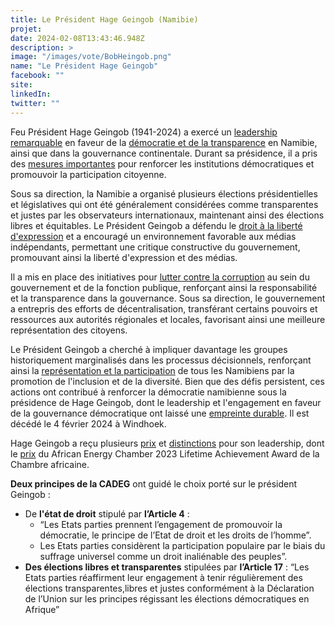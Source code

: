 ```yaml
---
title: Le Président Hage Geingob (Namibie)
projet: 
date: 2024-02-08T13:43:46.948Z
description: >
image: "/images/vote/BobHeingob.png"
name: "Le Président Hage Geingob"
facebook: ""
site: 
linkedIn: 
twitter: ""
---
```

Feu Président Hage Geingob (1941-2024) a exercé un [leadership remarquable](https://aefjn.org/fr/rappelant-le-president-hage-geingob-combattant-de-la-liberte-et-homme-detat-de-lafrique/) en faveur de la [démocratie et de la transparence](https://www.observer24.com.na/dr-hage-geingob-a-legacy-of-democracy-freedom-and-unity/) en Namibie, ainsi que dans la gouvernance continentale. Durant sa présidence, il a pris des [mesures importantes](https://theconversation.com/hage-geingob-namibian-president-who-played-a-modernising-role-222730) pour renforcer les institutions démocratiques et promouvoir la participation citoyenne.

Sous sa direction, la Namibie a organisé plusieurs élections présidentielles et législatives qui ont été généralement considérées comme transparentes et justes par les observateurs internationaux, maintenant ainsi des élections libres et équitables. Le Président Geingob a défendu le [droit à la liberté d'expression](https://allafrica.com/stories/202402250011.html) et a encouragé un environnement favorable aux médias indépendants, permettant une critique constructive du gouvernement, promouvant ainsi la liberté d'expression et des médias.

Il a mis en place des initiatives pour [lutter contre la corruption](https://africa.cgtn.com/namibias-president-geingob-pledges-stronger-fight-against-corruption/) au sein du gouvernement et de la fonction publique, renforçant ainsi la responsabilité et la transparence dans la gouvernance. Sous sa direction, le gouvernement a entrepris des efforts de décentralisation, transférant certains pouvoirs et ressources aux autorités régionales et locales, favorisant ainsi une meilleure représentation des citoyens.

Le Président Geingob a cherché à impliquer davantage les groupes historiquement marginalisés dans les processus décisionnels, renforçant ainsi la [représentation et la participation](https://www.observer24.com.na/promote-gender-equality-and-uphold-human-rights-geingob/) de tous les Namibiens par la promotion de l'inclusion et de la diversité. Bien que des défis persistent, ces actions ont contribué à renforcer  la démocratie namibienne sous la présidence de Hage Geingob, dont le leadership et l'engagement en faveur de la gouvernance démocratique ont laissé  une [empreinte durable](https://press.un.org/en/2024/dsgsm1892.doc.htm). Il est décédé le 4 février 2024 à Windhoek.

Hage Geingob a reçu plusieurs [prix](https://mit.gov.na/documents/41692/111586/MINISTER+WINS+INTERNATIONAL+AWARD+++doc.pdf/3bd6b131-818d-d2fc-5bf2-f03a27f9acdc?t=1605627131545&download=true) et [distinctions](https://www.observer24.com.na/geingob-receives-historic-award-at-cop-28/) pour son leadership, dont le [prix](https://futuremedia.com.na/president-geingob-honored-with-lifetime-achievement-award/) du African Energy Chamber 2023 Lifetime Achievement Award de la Chambre africaine.
 
**Deux principes de la CADEG** ont guidé le choix porté sur le président Geingob : 
  * De **l'état de droit** stipulé par **l’Article 4** : 
    * “Les Etats parties prennent l’engagement de promouvoir la démocratie, le principe de l’Etat de droit et les droits de l’homme”. 
    * Les Etats parties considèrent la participation populaire par le biais du suffrage universel comme un droit inaliénable des peuples”. 
  * **Des élections libres et transparentes** stipulées par **l’Article 17** : “Les Etats parties réaffirment leur engagement à tenir régulièrement des élections transparentes,libres et justes conformément à la Déclaration de l’Union sur les principes régissant les élections démocratiques en Afrique”
